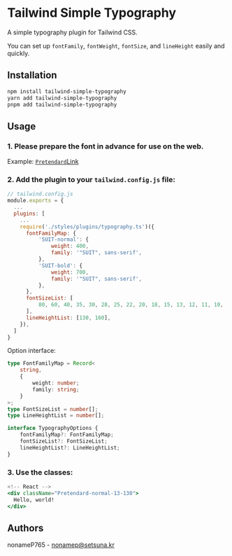 # Tailwind Simple Typography

A simple typography plugin for Tailwind CSS.

You can set up `fontFamily`, `fontWeight`, `fontSize`, and `lineHeight` easily and quickly.

## Installation

```bash
npm install tailwind-simple-typography
yarn add tailwind-simple-typography
pnpm add tailwind-simple-typography
```

## Usage

### 1. Please prepare the font in advance for use on the web.
Example: [`Pretendard`Link](https://github.com/orioncactus/pretendard?tab=readme-ov-file#%EC%9B%B9%ED%8F%B0%ED%8A%B8)


### 2. Add the plugin to your `tailwind.config.js` file:

```js
// tailwind.config.js
module.exports = {
  ...
  plugins: [
    ...
    require('./styles/plugins/typography.ts')({
      fontFamilyMap: {
          'SUIT-normal': {
              weight: 400,
              family: '"SUIT", sans-serif',
          },
          'SUIT-bold': {
              weight: 700,
              family: '"SUIT", sans-serif',
          },
      },
      fontSizeList: [
          80, 60, 40, 35, 30, 28, 25, 22, 20, 18, 15, 13, 12, 11, 10,
      ],
      lineHeightList: [130, 160],
    }),
  ]
}
```
Option interface:
```typescript
type FontFamilyMap = Record<
    string,
    {
        weight: number;
        family: string;
    }
>;
type FontSizeList = number[];
type LineHeightList = number[];

interface TypographyOptions {
    fontFamilyMap?: FontFamilyMap;
    fontSizeList?: FontSizeList;
    lineHeightList?: LineHeightList;
}
```

### 3. Use the classes:

```jsx
<!-- React -->
<div className="Pretendard-normal-13-130">
  Hello, world!
</div>
```

## Authors
nonameP765 - nonamep@setsuna.kr
